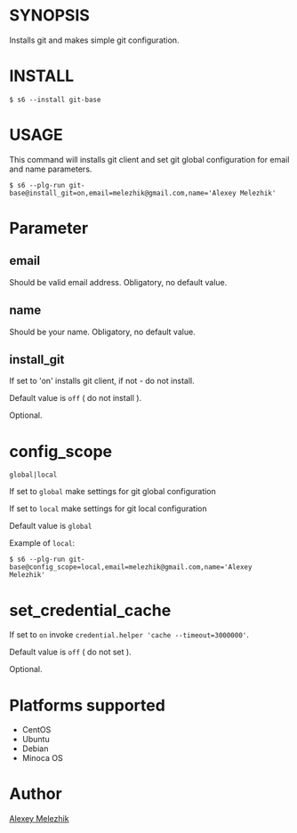 # SYNOPSIS

Installs git and makes simple git configuration.

# INSTALL

    $ s6 --install git-base

# USAGE

This command will installs git client and set git global configuration for email and name parameters. 

    $ s6 --plg-run git-base@install_git=on,email=melezhik@gmail.com,name='Alexey Melezhik'

# Parameter

## email

Should be valid email address. Obligatory, no default value.

## name

Should be your name. Obligatory, no default value.

## install_git

If set to 'on' installs git client, if not - do not install. 

Default value is `off` ( do not install ). 

Optional.

# config_scope

`global|local`

If set to `global` make settings for git global configuration

If set to `local` make settings for git local configuration

Default value is `global`

Example of `local`:

    $ s6 --plg-run git-base@config_scope=local,email=melezhik@gmail.com,name='Alexey Melezhik'

# set\_credential\_cache

If set to `on` invoke `credential.helper 'cache --timeout=3000000'`. 

Default value is `off` ( do not set ). 

Optional.

# Platforms supported

* CentOS
* Ubuntu
* Debian
* Minoca OS
 
# Author

[Alexey Melezhik](mailto:gmail.com)
